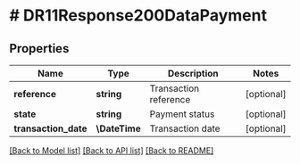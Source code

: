 # # DR11Response200DataPayment

## Properties

Name | Type | Description | Notes
------------ | ------------- | ------------- | -------------
**reference** | **string** | Transaction reference | [optional]
**state** | **string** | Payment status | [optional]
**transaction_date** | **\DateTime** | Transaction date | [optional]

[[Back to Model list]](../../README.md#models) [[Back to API list]](../../README.md#endpoints) [[Back to README]](../../README.md)
